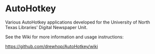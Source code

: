 AutoHotkey
==========

Various AutoHotkey applications developed for the
University of North Texas Libraries' Digital Newspaper Unit.

See the Wiki for more information and usage instructions:

https://github.com/drewhop/AutoHotkey/wiki
